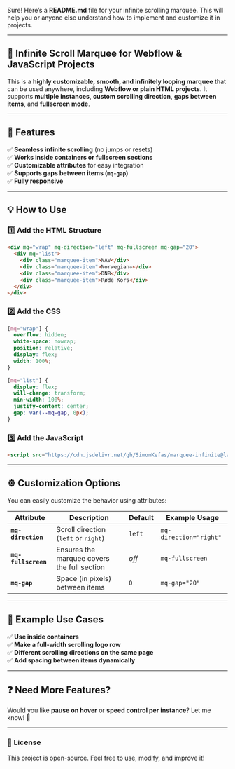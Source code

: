 Sure! Here’s a **README.md** file for your infinite scrolling marquee. This will help you or anyone else understand how to implement and customize it in projects.  

---

## **🚀 Infinite Scroll Marquee for Webflow & JavaScript Projects**

This is a **highly customizable, smooth, and infinitely looping marquee** that can be used anywhere, including **Webflow or plain HTML projects**. It supports **multiple instances**, **custom scrolling direction**, **gaps between items**, and **fullscreen mode**.

---

## **📌 Features**
✅ **Seamless infinite scrolling** (no jumps or resets)  
✅ **Works inside containers or fullscreen sections**  
✅ **Customizable attributes** for easy integration  
✅ **Supports gaps between items (`mq-gap`)**  
✅ **Fully responsive**  

---

## **💡 How to Use**

### **1️⃣ Add the HTML Structure**
```html
<div mq="wrap" mq-direction="left" mq-fullscreen mq-gap="20">
  <div mq="list">
    <div class="marquee-item">NAV</div>
    <div class="marquee-item">Norwegian✈</div>
    <div class="marquee-item">DNB</div>
    <div class="marquee-item">Røde Kors</div>
  </div>
</div>
```
### **2️⃣ Add the CSS**
```css
[mq="wrap"] {
  overflow: hidden;
  white-space: nowrap;
  position: relative;
  display: flex;
  width: 100%;
}

[mq="list"] {
  display: flex;
  will-change: transform;
  min-width: 100%;
  justify-content: center;
  gap: var(--mq-gap, 0px);
}
```

### **3️⃣ Add the JavaScript**
```html
<script src="https://cdn.jsdelivr.net/gh/SimonKefas/marquee-infinite@latest/script.js"></script>
```

---

## **⚙️ Customization Options**
You can easily customize the behavior using attributes:

| Attribute       | Description                                     | Default  | Example Usage |
|---------------|---------------------------------|---------|--------------------|
| **`mq-direction`**  | Scroll direction (`left` or `right`) | `left` | `mq-direction="right"` |
| **`mq-fullscreen`** | Ensures the marquee covers the full section | _off_ | `mq-fullscreen` |
| **`mq-gap`**  | Space (in pixels) between items | `0` | `mq-gap="20"` |

---

## **📌 Example Use Cases**
✅ **Use inside containers**  
✅ **Make a full-width scrolling logo row**  
✅ **Different scrolling directions on the same page**  
✅ **Add spacing between items dynamically**  

---

## **❓ Need More Features?**
Would you like **pause on hover** or **speed control per instance**? Let me know! 🚀  

---

### **📜 License**
This project is open-source. Feel free to use, modify, and improve it!